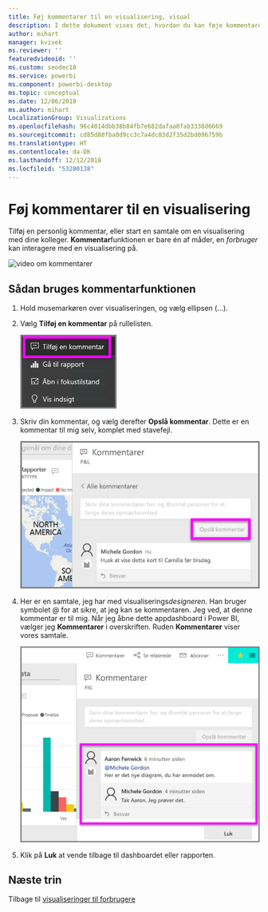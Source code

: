 ```yaml
---
title: Føj kommentarer til en visualisering, visual
description: I dette dokument vises det, hvordan du kan føje kommentarer til en visualisering, og hvordan du bruger kommentarer til at have samtaler om en visual.
author: mihart
manager: kvivek
ms.reviewer: ''
featuredvideoid: ''
ms.custom: seodec18
ms.service: powerbi
ms.component: powerbi-desktop
ms.topic: conceptual
ms.date: 12/06/2018
ms.author: mihart
LocalizationGroup: Visualizations
ms.openlocfilehash: 96c4014dbb38b84fb7e682dafaa0fab3338d6669
ms.sourcegitcommit: cd85d88fba0d9cc3c7a4dc03d2f35d2bd096759b
ms.translationtype: HT
ms.contentlocale: da-DK
ms.lasthandoff: 12/12/2018
ms.locfileid: "53280138"
---
```

# <a name="add-comments-to-a-visualization"></a>Føj kommentarer til en visualisering
Tilføj en personlig kommentar, eller start en samtale om en visualisering med dine kolleger. **Kommentar**funktionen er bare én af måder, en *forbruger* kan interagere med en visualisering på. 

![video om kommentarer](media/end-user-comment/comment.gif)

## <a name="how-to-use-the-comment-feature"></a>Sådan bruges kommentarfunktionen

1. Hold musemarkøren over visualiseringen, og vælg ellipsen (...).    
2. Vælg **Tilføj en kommentar** på rullelisten.

    ![Tilføj en kommentar er førstevalg](media/end-user-comment/power-bi-comment.png)  

3.  Skriv din kommentar, og vælg derefter **Opslå kommentar**. Dette er en kommentar til mig selv, komplet med stavefejl.

    ![Tilføj en kommentar til dig selv](media/end-user-comment/power-bi-comment-self2.png)  

4. Her er en samtale, jeg har med visualiserings*designeren*. Han bruger symbolet @ for at sikre, at jeg kan se kommentaren. Jeg ved, at denne kommentar er til mig. Når jeg åbne dette appdashboard i Power BI, vælger jeg **Kommentarer** i overskriften. Ruden **Kommentarer** viser vores samtale. 

    ![Tilføj en kommentaromtale](media/end-user-comment/power-bi-comment-mention.png)  


5. Klik på **Luk** at vende tilbage til dashboardet eller rapporten.

## <a name="next-steps"></a>Næste trin
Tilbage til [visualiseringer til forbrugere](end-user-visualizations.md)    
<!--[Select a visualization to open a report](end-user-open-report.md)-->